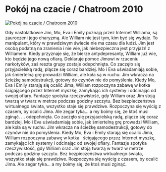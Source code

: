 Pokój na czacie / Chatroom 2010 
=============
[![Pokój na czacie / Chatroom 2010 ](http://vidos.pl/images/player.gif)](http://vidos.pl/pokoj-na-czacie-chatroom-2010)

 Gdy nastolatkowie Jim, Mo, Eva i Emily poznają przez Internet Williama, są zauroczeni jego charyzmą. Ale William nie jest tym, kim być się wydaje. To manipulant, który w prawdziwym świecie nie ma czasu dla ludzi. Jim jest osobą podatną na zranienia i nie wie, jak niebezpieczna jest przyjaźń z Williamem. Kiedy przyznaje się, że bierze antydepresanty, William już wie, kto będzie jego nową ofiarą. Deklaruje pomoc Jimowi w rzuceniu narkotyków, zaś reszta grupy zostaje odepchnięta. Co zaczęło się przyjacielską radą, plącze się coraz bardziej. Mo i Eva uświadamiają sobie, jak śmiertelną grę prowadzi William, ale koła są w ruchu. Jim wkracza na ścieżkę samodestrukcji, gotowy do czynów nie do pomyślenia. Kiedy Mo, Eva i Emily starają się ocalić Jima, William rozpoczyna zabawę w kotka   ścigającego przez Internet myszkę, zamykając ich systemy i odcinając od swojej ofiary. Fantazje spotyka rzeczywistość, gdy William oraz Jim stoją twarzą w twarz w metrze podczas godziny szczytu. Bez bezpieczeństwa wirtualnego świata, wszystko staje się prawdziwe. Rozpoczyna się wyścig z czasem, by ocalić Jima. Ale zegar tyka... a my boimy się, że ktoś musi zginąć.   ... odepchnięta. Co zaczęło się przyjacielską radą, plącze się coraz bardziej. Mo i Eva uświadamiają sobie, jak śmiertelną grę prowadzi William, ale koła są w ruchu. Jim wkracza na ścieżkę samodestrukcji, gotowy do czynów nie do pomyślenia. Kiedy Mo, Eva i Emily starają się ocalić Jima, William rozpoczyna zabawę w kotka   ścigającego przez Internet myszkę, zamykając ich systemy i odcinając od swojej ofiary. Fantazje spotyka rzeczywistość, gdy William oraz Jim stoją twarzą w twarz w metrze podczas godziny szczytu. Bez bezpieczeństwa wirtualnego świata, wszystko staje się prawdziwe. Rozpoczyna się wyścig z czasem, by ocalić Jima. Ale zegar tyka... a my boimy się, że ktoś musi zginąć.
